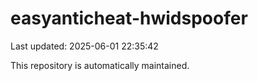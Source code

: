 # easyanticheat-hwidspoofer

Last updated: 2025-06-01 22:35:42

This repository is automatically maintained.
